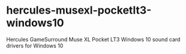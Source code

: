 # hercules-musexl-pocketlt3-windows10
Hercules GameSurround Muse XL Pocket LT3 Windows 10 sound card drivers for Windows 10
